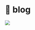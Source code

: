 <html lang="en">
<head>
    <meta charset="UTF-8">
    <meta http-equiv="X-UA-Compatible" content="IE=edge">
    <meta name="viewport" content="width=device-width, initial-scale=1.0">
</head>
<body>
    <div class="container">
        <h1>👀 blog</h1>
        <a href="https://blog.naver.com/pipi5959"><img src="https://img.shields.io/badge/blog-03C75A?style=flat-square&logo=naver&logoColor=white"/></a>
    </div>
</body>
</html>
